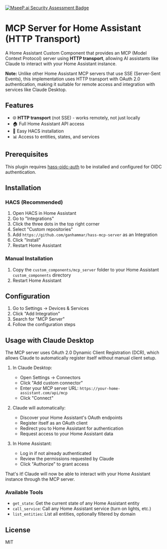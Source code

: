 [![MseeP.ai Security Assessment Badge](https://mseep.net/pr/ganhammar-hass-mcp-server-badge.png)](https://mseep.ai/app/ganhammar-hass-mcp-server)

# MCP Server for Home Assistant (HTTP Transport)

A Home Assistant Custom Component that provides an MCP (Model Context Protocol) server using **HTTP transport**, allowing AI assistants like Claude to interact with your Home Assistant instance.

**Note:** Unlike other Home Assistant MCP servers that use SSE (Server-Sent Events), this implementation uses HTTP transport with OAuth 2.0 authentication, making it suitable for remote access and integration with services like Claude Desktop.

## Features

- 🌐 **HTTP transport** (not SSE) - works remotely, not just locally
- 🏠 Full Home Assistant API access
- 🔧 Easy HACS installation
- 📊 Access to entities, states, and services

## Prerequisites

This plugin requires [hass-oidc-auth](https://github.com/ganhammar/hass-oidc-auth) to be installed and configured for OIDC authentication.

## Installation

### HACS (Recommended)

1. Open HACS in Home Assistant
2. Go to "Integrations"
3. Click the three dots in the top right corner
4. Select "Custom repositories"
5. Add `https://github.com/ganhammar/hass-mcp-server` as an Integration
6. Click "Install"
7. Restart Home Assistant

### Manual Installation

1. Copy the `custom_components/mcp_server` folder to your Home Assistant `custom_components` directory
2. Restart Home Assistant

## Configuration

1. Go to Settings → Devices & Services
2. Click "Add Integration"
3. Search for "MCP Server"
4. Follow the configuration steps

## Usage with Claude Desktop

The MCP server uses OAuth 2.0 Dynamic Client Registration (DCR), which allows Claude to automatically register itself without manual client setup.

1. In Claude Desktop:
   - Open Settings → Connectors
   - Click "Add custom connector"
   - Enter your MCP server URL: `https://your-home-assistant.com/api/mcp`
   - Click "Connect"

2. Claude will automatically:
   - Discover your Home Assistant's OAuth endpoints
   - Register itself as an OAuth client
   - Redirect you to Home Assistant for authentication
   - Request access to your Home Assistant data

3. In Home Assistant:
   - Log in if not already authenticated
   - Review the permissions requested by Claude
   - Click "Authorize" to grant access

That's it! Claude will now be able to interact with your Home Assistant instance through the MCP server.

### Available Tools

- `get_state`: Get the current state of any Home Assistant entity
- `call_service`: Call any Home Assistant service (turn on lights, etc.)
- `list_entities`: List all entities, optionally filtered by domain

## License

MIT
